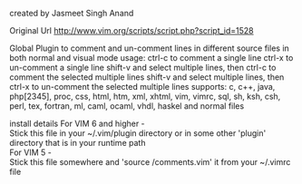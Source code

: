 created by
Jasmeet Singh Anand

Original Url
http://www.vim.org/scripts/script.php?script_id=1528


Global Plugin to comment and un-comment lines in different source files in both normal and visual <Shift-V> mode
usage:
ctrl-c to comment a single line
ctrl-x to un-comment a single line
shift-v and select multiple lines, then ctrl-c to comment the selected multiple lines
shift-v and select multiple lines, then ctrl-x to un-comment the selected multiple lines
supports: c, c++, java, php[2345], proc, css, html, htm, xml, xhtml, vim, vimrc, sql, sh, ksh, csh, perl, tex, fortran, ml, caml, ocaml, vhdl, haskel and normal files
 
install details
For VIM 6 and higher -                                                                                  
Stick this file in your ~/.vim/plugin directory or in some other 'plugin' directory that is in your runtime path                                
For VIM 5 -                                                                                  
Stick this file somewhere and 'source <path>/comments.vim' it from your ~/.vimrc file
 
